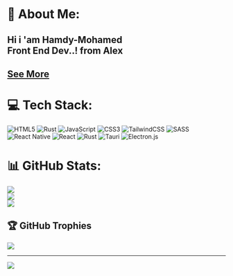 # 💫 About Me:
## Hi i 'am Hamdy-Mohamed<br>Front End Dev..! from Alex<br>
## <a href="https://github.com/hamdymohamedak/Portfolio-master/blob/main/README.md">See More</a>

# 💻 Tech Stack:
![HTML5](https://img.shields.io/badge/html5-%23E34F26.svg?style=for-the-badge&logo=html5&logoColor=white) ![Rust](https://img.shields.io/badge/rust-%23000000.svg?style=for-the-badge&logo=rust&logoColor=white)
![JavaScript](https://img.shields.io/badge/javascript-%23323330.svg?style=for-the-badge&logo=javascript&logoColor=%23F7DF1E) ![CSS3](https://img.shields.io/badge/css3-%231572B6.svg?style=for-the-badge&logo=css3&logoColor=white) 
![TailwindCSS](https://img.shields.io/badge/tailwindcss-%2338B2AC.svg?style=for-the-badge&logo=tailwind-css&logoColor=white) ![SASS](https://img.shields.io/badge/SASS-hotpink.svg?style=for-the-badge&logo=SASS&logoColor=white) ![React Native](https://img.shields.io/badge/react_native-%2320232a.svg?style=for-the-badge&logo=react&logoColor=%2361DAFB) ![React](https://img.shields.io/badge/react-%2320232a.svg?style=for-the-badge&logo=react&logoColor=%2361DAFB) ![Rust](https://img.shields.io/badge/rust-%23000000.svg?style=for-the-badge&logo=rust&logoColor=white) ![Tauri](https://img.shields.io/badge/tauri-%2324C8DB.svg?style=for-the-badge&logo=tauri&logoColor=%23FFFFFF) ![Electron.js](https://img.shields.io/badge/Electron-191970?style=for-the-badge&logo=Electron&logoColor=white)
# 📊 GitHub Stats:
![](https://github-readme-stats.vercel.app/api?username=hamdymohamedak&theme=dark&hide_border=true&include_all_commits=true&count_private=true)<br/>
![](https://github-readme-streak-stats.herokuapp.com/?user=hamdymohamedak&theme=dark&hide_border=true)<br/>
![](https://github-readme-stats.vercel.app/api/top-langs/?username=hamdymohamedak&theme=dark&hide_border=true&include_all_commits=true&count_private=true&layout=compact)

## 🏆 GitHub Trophies
![](https://github-profile-trophy.vercel.app/?username=hamdymohamedak&theme=radical&no-frame=false&no-bg=false&margin-w=4)

---
[![](https://visitcount.itsvg.in/api?id=hamdymohamedak&label=Profile%20Views&color=1&pretty=true)](https://visitcount.itsvg.in)


<!-- Proudly created with GPRM ( https://gprm.itsvg.in ) -->
